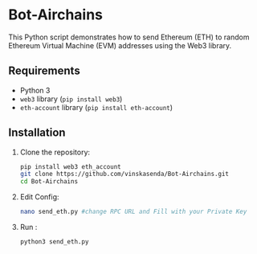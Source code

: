 # Bot-Airchains

This Python script demonstrates how to send Ethereum (ETH) to random Ethereum Virtual Machine (EVM) addresses using the Web3 library.

## Requirements

- Python 3
- `web3` library (`pip install web3`)
- `eth-account` library (`pip install eth-account`)


## Installation

1. Clone the repository:
   ```bash
   pip install web3 eth_account
   git clone https://github.com/vinskasenda/Bot-Airchains.git
   cd Bot-Airchains

2. Edit Config:
   ```bash
   nano send_eth.py #change RPC URL and Fill with your Private Key

3. Run :
   ```bash
   python3 send_eth.py
